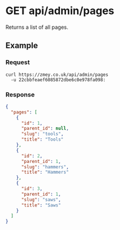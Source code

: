 # GET api/admin/pages

Returns a list of all pages.

## Example

### Request

```
curl https://zmey.co.uk/api/admin/pages
  -u 22cbbfeaef6085872dbe6c0e978fa098:
```

### Response

```json
{
  "pages": [
    {
      "id": 1,
      "parent_id": null,
      "slug": "tools",
      "title": "Tools"
    },
    {
      "id": 2,
      "parent_id": 1,
      "slug": "hammers",
      "title": "Hammers"
    },
    {
      "id": 3,
      "parent_id": 1,
      "slug": "saws",
      "title": "Saws"
    }
  ]
}  
```
